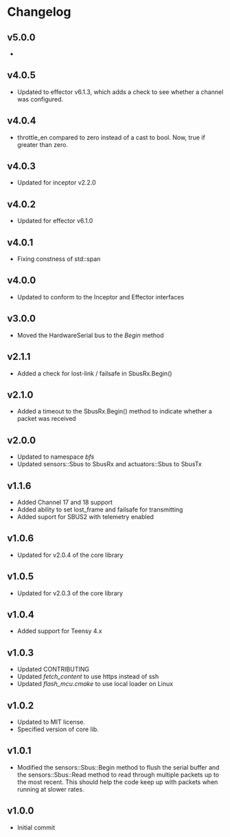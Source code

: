 # Changelog

## v5.0.0
- 

## v4.0.5
- Updated to effector v6.1.3, which adds a check to see whether a channel was configured.

## v4.0.4
- throttle_en compared to zero instead of a cast to bool. Now, true if greater than zero.

## v4.0.3
- Updated for inceptor v2.2.0

## v4.0.2
 - Updated for effector v6.1.0

## v4.0.1
- Fixing constness of std::span

## v4.0.0
- Updated to conform to the Inceptor and Effector interfaces

## v3.0.0
- Moved the HardwareSerial bus to the *Begin* method

## v2.1.1
- Added a check for lost-link / failsafe in SbusRx.Begin()

## v2.1.0
- Added a timeout to the SbusRx.Begin() method to indicate whether a packet was received

## v2.0.0
- Updated to namespace *bfs*
- Updated sensors::Sbus to SbusRx and actuators::Sbus to SbusTx

## v1.1.6
- Added Channel 17 and 18 support
- Added ability to set lost_frame and failsafe for transmitting
- Added suport for SBUS2 with telemetry enabled

## v1.0.6
- Updated for v2.0.4 of the core library

## v1.0.5
- Updated for v2.0.3 of the core library

## v1.0.4
- Added support for Teensy 4.x

## v1.0.3
- Updated CONTRIBUTING
- Updated *fetch_content* to use https instead of ssh
- Updated *flash_mcu.cmake* to use local loader on Linux

## v1.0.2
- Updated to MIT license.
- Specified version of core lib.

## v1.0.1
- Modified the sensors::Sbus::Begin method to flush the serial buffer and the sensors::Sbus::Read method to read through multiple packets up to the most recent. This should help the code keep up with packets when running at slower rates. 

## v1.0.0
- Initial commit
